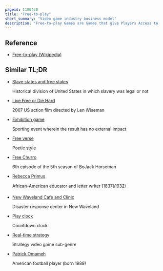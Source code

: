 ```yaml
---
pageid: 1100430
title: "Free-to-play"
short_summary: "Video game industry business model"
description: "Free-to-play Games are Games that give Players Access to a significant Part of their Content without paying or do not require paying to continue playing. Free-To-Play is distinct from traditional commercial Software which requires a Payment before using the Game or Service. It is also separate from Freeware Games which are all cost-free. The free-to-play Model is often ridiculed as free-to-start due to not being entirely free. Free to play Games have also been widely criticized as 'pay-to-win' — that is, that Players can generally pay to obtain competitive or Power Advantages over other Players."
---
```


## Reference

- [Free-to-play (Wikipedia)](https://en.wikipedia.org/?curid=1100430)

## Similar TL;DR

- [Slave states and free states](/tldr/en/slave-states-and-free-states)

  Historical division of United States in which slavery was legal or not

- [Live Free or Die Hard](/tldr/en/live-free-or-die-hard)

  2007 US action film directed by Len Wiseman

- [Exhibition game](/tldr/en/exhibition-game)

  Sporting event wherein the result has no external impact

- [Free verse](/tldr/en/free-verse)

  Poetic style

- [Free Churro](/tldr/en/free-churro)

  6th episode of the 5th season of BoJack Horseman

- [Rebecca Primus](/tldr/en/rebecca-primus)

  African-American educator and letter writer (1837â1932)

- [New Waveland Cafe and Clinic](/tldr/en/new-waveland-cafe-and-clinic)

  Disaster response center in New Waveland

- [Play clock](/tldr/en/play-clock)

  Countdown clock

- [Real-time strategy](/tldr/en/real-time-strategy)

  Strategy video game sub-genre

- [Patrick Omameh](/tldr/en/patrick-omameh)

  American football player (born 1989)
